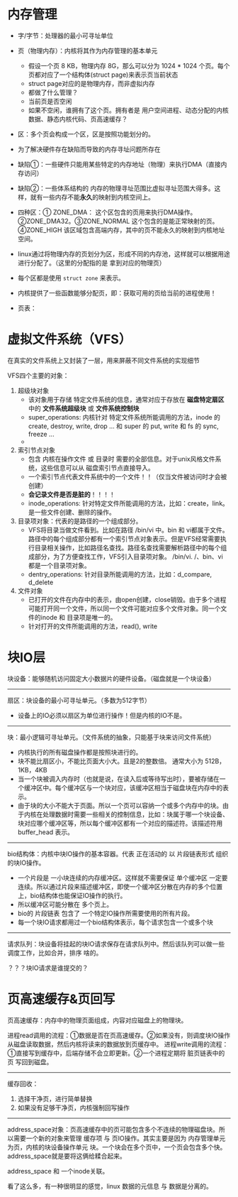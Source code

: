 
# 内存管理

* 字/字节：处理器的最小可寻址单位
* 页（物理内存）：内核将其作为内存管理的基本单元
  *  假设一个页 8 KB，物理内存 8G，那么可以分为 1024 * 1024 个页。每个页都对应了一个结构体(struct page)来表示页当前状态
  *  struct page对应的是物理内存，而非虚拟内存
  *  都做了什么管理？
    *  当前页是否空闲
    *  如果不空闲，谁拥有了这个页。拥有者是 用户空间进程、动态分配的内核数据、静态内核代码、页高速缓存？
*  区：多个页会构成一个区，区是按照功能划分的。
  *  为了解决硬件存在缺陷而导致的内存寻址问题所存在
  *  缺陷①：一些硬件只能用某些特定的内存地址（物理）来执行DMA（直接内存访问）
  *  缺陷②：一些体系结构的 内存的物理寻址范围比虚拟寻址范围大得多。这样，就有一些内存不能**永久**的映射到内核空间上。
  *  四种区：① ZONE_DMA： 这个区包含的页用来执行DMA操作。②ZONE_DMA32。③ZONE_NORMAL 这个包含的是能正常映射的页。④ZONE_HIGH 该区域包含高端内存，其中的页不能永久的映射到内核地址空间。
  *  linux通过将物理内存的页划分为区，形成不同的内存池，这样就可以根据用途进行分配了。（这里的分配指的是 拿到对应的物理页）
  *  每个区都是使用 `struct zone` 来表示。

*  内核提供了一些函数能够分配页，即：获取可用的页给当前的进程使用！
       
* 页表：


# 虚拟文件系统（VFS）

在真实的文件系统上又封装了一层，用来屏蔽不同文件系统的实现细节

VFS四个主要的对象：

1. 超级块对象
   * 该对象用于存储 特定文件系统的信息，通常对应于存放在 **磁盘特定扇区** 中的 **文件系统超级块** 或 **文件系统控制块**
   * super_operations: 内核针对 特定文件系统所能调用的方法，inode 的 create, destroy, write, drop ... 和 super 的 put, write 和 fs 的 sync, freeze ...
   * 
2. 索引节点对象
   * 包含 内核在操作文件 或 目录时 需要的全部信息。对于unix风格文件系统，这些信息可以从 磁盘索引节点直接导入。
   * 一个索引节点代表文件系统中的一个文件！！（仅当文件被访问时才会被创建）
   * **会记录文件是否是脏的**！！！！
   * inode_operations: 针对特定文件所能调用的方法，比如：create，link。是一些文件创建、删除的操作。
3. 目录项对象：代表的是路径的一个组成部分。
   * VFS将目录当做文件看到。比如在路径 /bin/vi 中。bin 和 vi都属于文件。路径中的每个组成部分都有一个索引节点对象表示。但是VFS经常需要执行目录相关操作，比如路径名查找。路径名查找需要解析路径中的每个组成部分，为了方便查找工作，VFS引入目录项对象。 /bin/vi. /、bin、vi 都是一个目录项对象。
   * dentry_operations: 针对目录所能调用的方法，比如：d_compare, d_delete
4. 文件对象
   * 已打开的文件在内存中的表示，由open创建，close销毁。由于多个进程可能打开同一个文件，所以同一个文件可能对应多个文件对象。同一个文件的inode 和 目录项是唯一的。
   * 针对打开的文件所能调用的方法，read(), write
  

# 块IO层
块设备：能够随机访问固定大小数据片的硬件设备。（磁盘就是一个块设备）

----
扇区：块设备的最小可寻址单元。（多数为512字节）

* 设备上的IO必须以扇区为单位进行操作！但是内核的IO不是。

----
块：最小逻辑可寻址单元。（文件系统的抽象，只能基于块来访问文件系统）

* 内核执行的所有磁盘操作都是按照块进行的。
* 块不能比扇区小，不能比页面大小大。且是2的整数倍。 通常大小为 512B，1KB，4KB
* 当一个块被调入内存时（也就是说，在读入后或等待写出时），要被存储在一个缓冲区中。每个缓冲区与一个块对应，该缓冲区相当于磁盘块在内存中的表示。
* 由于块的大小不能大于页面。所以一个页可以容纳一个或多个内存中的块。由于内核在处理数据时需要一些相关的控制信息，比如：块属于哪一个块设备、块对应哪个缓冲区等，所以每个缓冲区都有一个对应的描述符。该描述符用 buffer_head 表示。


----
bio结构体：内核中块IO操作的基本容器。代表 正在活动的 以 片段链表形式 组织的块IO操作。

* 一个片段是 一小块连续的内存缓冲区。这样就不需要保证 单个缓冲区 一定要连续。所以通过片段来描述缓冲区，即使一个缓冲区分散在内存的多个位置上，bio结构体也能保证IO操作的执行。
* 所以缓冲区可能分散在 多个页上。
* bio的 片段链表 包含了 一个特定IO操作所需要使用的所有片段。
* 每一个块IO请求都用过一个bio结构体表示，每个请求包含一个或多个块

----
请求队列：块设备将挂起的块IO请求保存在请求队列中。然后该队列可以做一些调度工作，比如合并，排序 啥的。


？？？块IO请求是谁提交的？

# 页高速缓存&页回写

页高速缓存：内存中的物理页面组成，内容对应磁盘上的物理块。

进程read调用的流程：①数据是否在页高速缓存。②如果没有，则调度块IO操作从磁盘读取数据，然后内核将读来的数据放到页缓存中。
进程write调用的流程：①直接写到缓存中，后端存储不会立即更新。②一个进程定期将 脏页链表中的页 写回到磁盘。

----
缓存回收：

1. 选择干净页，进行简单替换
2. 如果没有足够干净页，内核强制回写操作

----
address_space对象：页高速缓存中的页可能包含多个不连续的物理磁盘块。所以需要一个新的对象来管理 缓存项 与 页IO操作。其实主要是因为 内存管理单元为页，内核的块设备操作单元 块。一个块会在多个页中，一个页会包含多个快。address_space就是要将这俩给糅合起来。

address_space 和 一个inode关联。


看了这么多，有一种很明显的感觉，linux 数据的元信息 与 数据是分离的。



